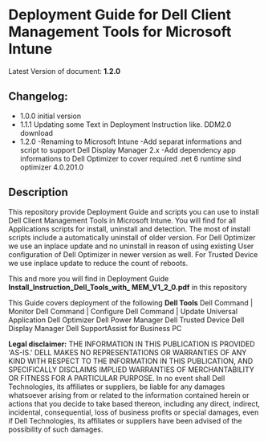 # Deployment Guide for Dell Client Management Tools for Microsoft Intune

Latest Version of document: **1.2.0**

## Changelog:
- 1.0.0   initial version
- 1.1.1   Updating some Text in Deployment Instruction like. DDM2.0 download
- 1.2.0   -Renaming to Microsoft Intune
          -Add separat informations and script to support Dell Display Manager 2.x
          -Add dependency app informations to Dell Optimizer to cover required .net 6 runtime sind optimizer 4.0.201.0

## Description
This repository provide Deployment Guide and scripts you can use to install Dell Client Management Tools in Microsoft Intune.
You will find for all Applications scripts for install, uninstall and detection. The most of install scripts include a automatically uninstall of older version. For Dell Optimizer we use an inplace update and no uninstall in reason of using existing User configuration of Dell Optimizer in newer version as well. For Trusted Device we use inplace update to reduce the count of reboots.

This and more you will find in Deployment Guide **Install_Instruction_Dell_Tools_with_ MEM_V1_2_0.pdf** in this repository

This Guide covers deployment of the following **Dell Tools**
Dell Command | Monitor
Dell Command | Configure
Dell Command | Update Universal Application
Dell Optimizer
Dell Power Manager
Dell Trusted Device
Dell Display Manager
Dell SupportAssist for Business PC

**Legal disclaimer:** THE INFORMATION IN THIS PUBLICATION IS PROVIDED 'AS-IS.' DELL MAKES NO REPRESENTATIONS OR WARRANTIES OF ANY KIND WITH RESPECT TO THE INFORMATION IN THIS PUBLICATION, AND SPECIFICALLY DISCLAIMS IMPLIED WARRANTIES OF MERCHANTABILITY OR FITNESS FOR A PARTICULAR PURPOSE. In no event shall Dell Technologies, its affiliates or suppliers, be liable for any damages whatsoever arising from or related to the information contained herein or actions that you decide to take based thereon, including any direct, indirect, incidental, consequential, loss of business profits or special damages, even if Dell Technologies, its affiliates or suppliers have been advised of the possibility of such damages.
